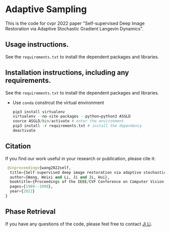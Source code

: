 # Adaptive Sampling
This is the code for cvpr 2022 paper "Self-supervised Deep Image Restoration via Adaptive Stochastic Gradient Langevin Dynamics".
## Usage instructions.
See the ```requirements.txt``` to install the dependent packages and libraries.
## Installation instructions, including any requirements.
See the ```requirements.txt``` to install the dependent packages and libraries.

 + Use ```conda```  constrcut the virtual environment
    ```python
    pip3 install virtualenv
    virtualenv --no-site-packages --python=python3 ASGLD
    source ASGLD/bin/activate # enter the environment 
    pip3 install -r requirements.txt # install the dependency 
    deactivate
    ```
## Citation
If you find our work useful in your research or publication, please cite it:

```python
 @inproceedings{wang2022self,
  title={Self-supervised deep image restoration via adaptive stochastic gradient langevin dynamics},
  author={Wang, Weixi and Li, Ji and Ji, Hui},
  booktitle={Proceedings of the IEEE/CVF Conference on Computer Vision and Pattern Recognition},
  pages={1989--1998},
  year={2022}
}
```

## Phase Retrieval

If you have any questions of the code, please feel free to contact [Ji Li](mailto:matliji@nus.edu.sg).

